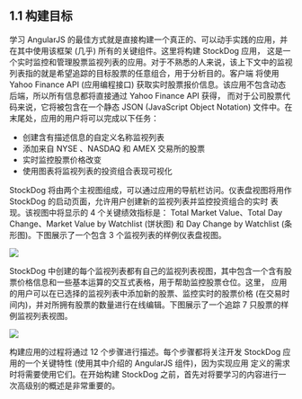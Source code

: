 ## 1.1 构建目标

学习 AngularJS 的最佳方式就是直接构建一个真正的、可以动手实践的应用，并在其中使用该框架 (几乎) 所有的关键组件。这里将构建 StockDog 应用，
这是一个实时监控和管理股票监视列表的应用。对于不熟悉的人来说，该上下文中的监视列表指的就是希望追踪的目标股票的任意组合，用于分析目的。客户端
将使用 Yahoo Finance API (应用编程接口) 获取实时股票报价信息。该应用不包含动态后端，所以所有信息都将直接通过 Yahoo Finance API 获得，
而对于公司股票代码来说，它将被包含在一个静态 JSON (JavaScript Object Notation) 文件中。在末尾处，应用的用户将可以完成以下任务：

- 创建含有描述信息的自定义名称监视列表
- 添加来自 NYSE 、NASDAQ 和 AMEX 交易所的股票
- 实时监控股票价格改变
- 使用图表将监视列表的投资组合表现可视化

StockDog 将由两个主视图组成，可以通过应用的导航栏访问。仪表盘视图将用作 StockDog 的启动页面，允许用户创建新的监视列表并监控投资组合的实时
表现。该视图中将显示的 4 个关键绩效指标是： Total Market Value、Total Day Change、Market Value by Watchlist (饼状图) 和 Day Change
by Watchlist (条形图)。下图展示了一个包含 3 个监视列表的样例仪表盘视图。

![](https://i.imgur.com/y8d6vH5.png)   

StockDog 中创建的每个监视列表都有自己的监视列表视图，其中包含一个含有股票价格信息和一些基本运算的交互式表格，用于帮助监控股票仓位。这里，
应用的用户可以在已选择的监视列表中添加新的股票、监控实时的股票价格 (在交易时间内)，并对所拥有股票的数量进行在线编辑。下图展示了一个追踪 7
只股票的样例监视列表视图。

![](https://i.imgur.com/DLXOy2x.png)

构建应用的过程将通过 12 个步骤进行描述。每个步骤都将关注开发 StockDog 应用的一个关键特性 (使用其中介绍的 AngularJS 组件)，因为实现应用
定义的需求时将需要使用它们。在开始构建 StockDog 之前，首先对将要学习的内容进行一次高级别的概述是非常重要的。